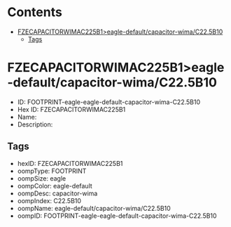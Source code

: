 



Contents
========

* [FZECAPACITORWIMAC225B1>eagle-default/capacitor-wima/C22.5B10](#fzecapacitorwimac225b1eagle-defaultcapacitor-wimac225b10)
	* [Tags](#tags)

# FZECAPACITORWIMAC225B1>eagle-default/capacitor-wima/C22.5B10

- ID: FOOTPRINT-eagle-eagle-default-capacitor-wima-C22.5B10
- Hex ID: FZECAPACITORWIMAC225B1
- Name: 
- Description: 

## Tags

- hexID: FZECAPACITORWIMAC225B1
- oompType: FOOTPRINT
- oompSize: eagle
- oompColor: eagle-default
- oompDesc: capacitor-wima
- oompIndex: C22.5B10
- oompName: eagle-default/capacitor-wima/C22.5B10
- oompID: FOOTPRINT-eagle-eagle-default-capacitor-wima-C22.5B10
